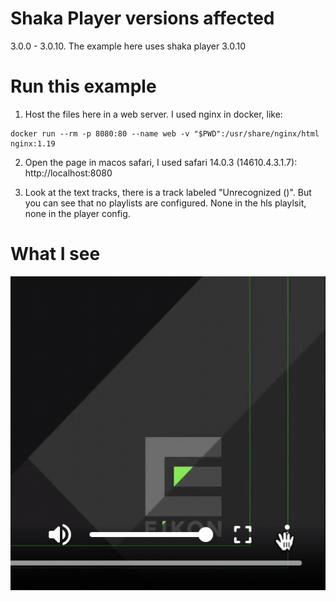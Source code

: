 # Shaka Player versions affected

3.0.0 - 3.0.10. The example here uses shaka player 3.0.10

# Run this example

1. Host the files here in a web server. I used nginx in docker, like:

```
docker run --rm -p 8080:80 --name web -v "$PWD":/usr/share/nginx/html nginx:1.19
```

2. Open the page in macos safari, I used safari 14.0.3 (14610.4.3.1.7): http://localhost:8080

3. Look at the text tracks, there is a track labeled "Unrecognized ()". But you can see that no playlists are configured. None in the hls playlsit, none in the player config.

# What I see

![gif of bug; first click kebab control panel icon, then click captions, then see a text track labeled "Unrecognized ()"](spurious_caption.gif)
